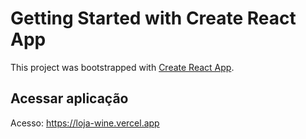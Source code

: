 # Getting Started with Create React App

This project was bootstrapped with [Create React App](https://github.com/facebook/create-react-app).

## Acessar aplicação <br>

Acesso: https://loja-wine.vercel.app
